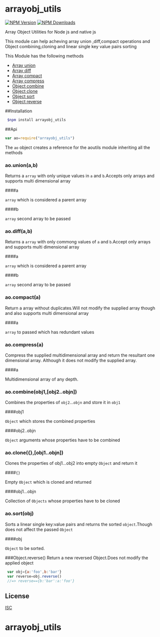 # arrayobj_utils

[![NPM Version][npm-image]][npm-url]
[![NPM Downloads][downloads-image]][downloads-url]

Array Object Utilities for Node js and native js 

This module can help acheving array union ,diff,compact operations and Object combining,cloning and linear single key value pairs sorting

This Module has the following methods

 * [Array union](#aounionab)
 * [Array diff](#aodiffab)
 * [Array compact](#aocompacta)
 * [Array compress](#aocompressa)
 * [Object combine](#aocombineobj1obj2)
 * [Object clone](#aoclone{}obj1)
 * [Object sort](#aosortobj)
 * [Object reverse](#Objectreverse)

##Installation

```sh 
 $npm install arrayobj_utils
```

##Api
```js
var ao=require("arrayobj_utils")
```

The `ao` object creates a reference for the aoutils module inheriting all the methods

### ao.union(a,b)

Returns a `array` with only unique values in `a` and `b`.Accepts only arrays and supports multi dimensional array

####a

`array` which is considered a parent array

####b

`array` second array to be passed

### ao.diff(a,b)

Returns a `array` with only commong values of `a` and `b`.Accept only arrays and supports multi dimensional array

####a

`array` which is considered a parent array

####b

`array` second array to be passed

### ao.compact(a)

Return a array without duplicates.Will not modify the supplied array though and also supports multi dimensional array

####a

`array` to passed which has redundant values

### ao.compress(a)

Compress the supplied multidimensional array and return the resultant one dimensional array.
Although it does not modify the supplied array.

####a

Multidimensional array of any depth.

### ao.combine(obj1,[obj2..objn])

Combines the properties of `obj2`...`objn` and store it in `obj1`

####obj1

`Object` which stores the combined properties

####obj2..objn

`Object` arguments whose properties have to be combined

### ao.clone({},[obj1..objn])

Clones the properties of obj1...obj2 into empty `Object` and return it

####`{}`

Empty `Object` which is cloned and returned

####obj1...objn

Collection of `Objects` whose properties have to be cloned

### ao.sort(obj)

Sorts a linear single key:value pairs and returns the sorted `object`.Though does not affect the passed `Object`

####obj

`Object` to be sorted.

###Object.reverse()
Return a new reversed Object.Does not modify the applied object
```js
 var obj={a:'foo',b:'bar'}
 var reverse=obj.reverse()
 //=> reverse=={b:'bar':a:'foo'} 
```

## License

[ISC](LICENSE)

[npm-image]: https://img.shields.io/npm/v/arrayobj_utils.svg
[npm-url]: https://npmjs.org/package/arrayobj_utils
[downloads-image]: https://img.shields.io/npm/dm/arrayobj_utils.svg
[downloads-url]: https://npmjs.org/package/arrayobj_utils
# arrayobj_utils
